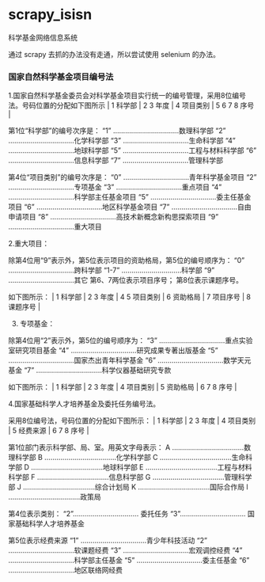 # scrapy_isisn
科学基金网络信息系统

通过 scrapy 去抓的办法没有走通，所以尝试使用 selenium 的办法。



### 国家自然科学基金项目编号法 ###

1.国家自然科学基金委员会对科学基金项目实行统一的编号管理，采用8位编号法。号码位置的分配如下图所示
| 1 科学部 | 2 3 年度 | 4 项目类别 | 5 6 7 8 序号 |

第1位“科学部”的编号次序是：
“1” ……………………………数理科学部
“2” ……………………………化学科学部
“3” ……………………………生命科学部
“4” ……………………………地球科学部
“5” ……………………………工程与材料科学部
“6” ……………………………信息科学部
“7” ……………………………管理科学部

第4位“项目类别”的编号次序是：
“0” ……………………………青年科学基金项目
“2” ……………………………专项基金
“3” ……………………………重点项目
“4” ……………………………科学部主任基金项目
“5” ……………………………委主任基金项目
“6” ……………………………地区科学基金项目
“7” ……………………………自由申请项目
“8” ……………………………高技术新概念新构思探索项目
“9” ……………………………重大项目

2.重大项目：

除第4位用“9”表示外，第5位表示项目的资助格局，第5位的编号顺序为：
“0” ……………………………跨科学部
“1-7” …………………………科学部
“9” ……………………………其它
第6、7两位表示项目序号；
第8位表示课题序号。

如下图所示：
| 1 科学部 | 2 3 年度 | 4 5 项目类别 | 6 资助格局 | 7 项目序号 | 8 课题序号 |


3. 专项基金：

除第4位用“2”表示外，第5位的编号顺序为：
“3” ……………………………重点实验室研究项目基金
“4” ……………………………研究成果专著出版基金
“5” ……………………………国家杰出青年科学基金
“6” ……………………………数学天元基金
“7” ……………………………科学仪器基础研究专款

如下图所示：
| 1 科学部 | 2 3 年度 | 4 项目类别 | 5 资助格局 | 6 7 8 序号 |


4.国家基础科学人才培养基金及委托任务编号法。

采用8位编号法，号码位置的分配如下图所示：
| 1 科学部 | 2 3 年度 | 4 项目类别 | 5 经费来源 | 6 7 8 序号 |

第1位部门表示科学部、局、室。用英文字母表示：
A ………………………………数理科学部
B ………………………………化学科学部
C ………………………………生命科学部
D ………………………………地球科学部
E ………………………………工程与材料科学部
F ………………………………信息科学部
G ………………………………管理科学部
J ………………………………综合计划局
K ………………………………国际合作局
l ………………………………政策局

第4位表示类别：
“2”…………………………… 委托任务
“3”…………………………… 国家基础科学人才培养基金

第5位表示经费来源
“1” ……………………………青少年科技活动
“2” ……………………………软课题经费
“3” ……………………………宏观调控经费
“4” ……………………………科学部主任基金
“5” ……………………………委主任基金
“6” ……………………………地区联络网经费